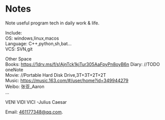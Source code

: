 # Notes

Note useful program tech in daily work & life. 

Include:  
OS:                windows,linux,macos  
Language:          C++,python,sh,bat...  
VCS:               SVN,git  


Other Space  
Books:              https://1drv.ms/f/s!AjnTck1kjTur305AaFpyPn8oyB6n
Diary:             //TODO oneNote  
Movie:             //Portable Hard Disk Drive,3T+3T+2T+2T  
Music:             https://music.163.com/#/user/home?id=349944279  
Weibo:             张亚_Aaron  
... 
 
VENI VIDI VICI  -Julius Caesar


Email: 461177348@qq.com.  
